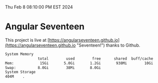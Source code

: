 Thu Feb  8 08:10:00 PM EST 2024

# Angular Seventeen


This project is live at [https://angularseventeen.github.io](https://angularseventeen.github.io "Seventeen!") thanks to Github.

```bash
System Memory
               total        used        free      shared  buff/cache   available
Mem:            15Gi       5.0Gi       1.2Gi       938Mi        10Gi        10Gi
Swap:          8.0Gi        38Mi       8.0Gi
System Storage
404M	.
```
```bash
